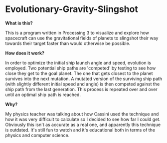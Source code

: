# Evolutionary-Gravity-Slingshot
**What is this?**

This is a program written in Processing 3 to visualize and explore how spacecraft can use the gravitational fields of planets to slingshot their way towards their target faster than would otherwise be possible.

**How does it work?**

In order to optimize the initial ship launch angle and speed, evolution is employed. Two potential ship paths are 'competed' by testing to see how close they get to the goal planet. The one that gets closest to the planet survives into the next mutation. A mutated version of the surviving ship path (with slightly different initial speed and angle) is then competed against the ship path from the last generation. This process is repeated over and over until an optimal ship path is reached. 

**Why?**

My physics teacher was talking about how Cassini used the technique and how it was very difficult to calculate so I decided to see how far I could get. Obviously this isn't as accurate as a real one, and apparently this technique is outdated. It's still fun to watch and it's educational both in terms of the physics and computer science. 
